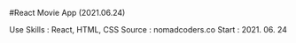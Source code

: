#React Movie App (2021.06.24)

Use Skills : React, HTML, CSS
Source : nomadcoders.co
Start : 2021. 06. 24
